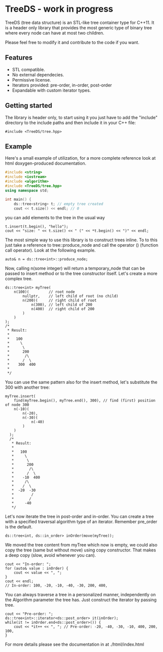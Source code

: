 # TreeDS - work in progress
TreeDS (tree data structure) is an STL-like tree container type for C++11. It is a header only library that provides the most generic type of binary tree where every node can have at most two children.

Please feel free to modify it and contribute to the code if you want.

## Features
* STL compatible.
* No external dependecies.
* Permissive license.
* Iterators provided: pre-order, in-order, post-order
* Expandable with custom iterator types.

## Getting started
The library is header only, to start using it you just have to add the "include" directory to the include paths and then include it in your C++ file:

    #include <TreeDS/tree.hpp>

## Example
Here's a small example of utilization, for a more complete reference look at html doxygen-produced documentation.

```c++
#include <string>
#include <iostream>
#include <algorithm>
#include <TreeDS/tree.hpp>
using namespace std;

int main() {
    ds::tree<string> t; // empty tree created
    cout << t.size() << endl; // 0
```
      
you can add elements to the tree in the usual way

    t.insert(t.begin(), "hello");
    cout << "size: " << t.size() << " (" << *t.begin() << ")" << endl;

The most simple way to use this library is to construct trees inline. To to this just take a reference to tree::produce_node and call the operator () (function call operator). Look at the following example.

    auto& n = ds::tree<int>::produce_node;

Now, calling n(some integer) will return a temporary_node<int> that can be passed to insert method or to the tree constructor itself. Let's create a more complex tree.

    ds::tree<int> myTree(
        n(100)(         // root node
            nullptr,    // left child of root (no child)
            n(200)(     // right child of root
                n(300), // left child of 200
                n(400)  // right child of 200
            )
        )
    );
    /*
     * Result:
     *
     *   100
     *     \
     *      \
     *      200
     *       /\
     *      /  \
     *    300  400
     *
     */

You can use the same pattern also for the insert method, let's substitute the 300 with another tree:

    myTree.insert(
        find(myTree.begin(), myTree.end(), 300), // find (first) position of node 300
        n(-10)(
            n(-20),
            n(-30)(
                n(-40)
            )
        )
      );
      /*
       * Result:
       *
       *   100
       *     \
       *      \
       *      200
       *       /\
       *      /  \
       *    -10  400
       *     /\
       *    /  \
       *  -20  -30
       *        /
       *       /
       *     -40
       */

Let's now iterate the tree in post-order and in-order. You can create a tree with a specified traversal algorithm type of an iterator. Remember pre_order is the default.

    ds::tree<int, ds::in_order> inOrder(move(myTree));

We moved the tree content from myTree which now is empty, we could also copy the tree (same but without move) using copy constructor. That makes a deep copy (slow, avoid whenever you can).

    cout << "In-order: ";
    for (auto& value : inOrder) {
        cout << value << ", ";
    }
    cout << endl;
    // In-order: 100, -20, -10, -40, -30, 200, 400,

You can always traverse a tree in a personalized manner, independently on the Algorithm parameter the tree has. Just construct the iterator by passing  tree.

    cout << "Pre-order: ";
    ds::tree<int>::iterator<ds::post_order> it(inOrder);
    while(it != inOrder.end<ds::post_order>()) {
        cout << *it++ << ", "; // Pre-order: -20, -40, -30, -10, 400, 200, 100,
    }

For more details please see the documentation in at ./html/index.html
